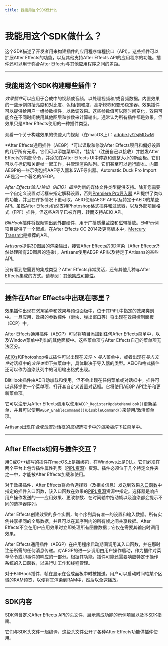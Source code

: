 ```yaml
---
title: 我能用这个SDK做什么
---
```

# 我能用这个SDK做什么？

这个SDK描述了开发者用来构建插件的应用程序编程接口（API）。这些插件可以扩展After Effects的功能，以及其他支持After Effects API的应用程序的功能。插件还可以用于弥合After Effects与其他应用程序之间的差距。

---

## 我能用这个SDK构建哪些插件？

*效果插件*可以应用于合成中的视频或音频，以处理视频和/或音频数据。内置效果的一些示例包括亮度和对比度、色相/饱和度、高斯模糊和变形稳定器。效果插件可以提供给用户一组参数控件，以微调效果。这些参数值可以随时间变化，效果可能会在不同时间使用其他图层和参数来计算输出。通常认为所有插件都是效果。但效果只是After Effects使用的一种插件类型。

观看一个关于构建效果的快速入门视频（在macOS上）：[adobe.ly/2sjMDwM](https://adobe.ly/2sjMDwM)

*After Effects通用插件（AEGP）*可以读取和修改After Effects项目和偏好设置的几乎所有元素。它们可以添加菜单项，“挂钩”（注册自己以接收）并触发After Effects的内部命令，并添加在After Effects UI中停靠和调整大小的新面板。它们可以与标记和关键帧一起工作，并管理渲染队列。它们甚至可以运行脚本。内置AEGP的一些示例包括AAF导入器和SWF导出器。Automatic Duck Pro Import AE是另一个著名的AEGP。

*After Effects输入/输出（AEIO）插件*为新的媒体文件类型提供支持。除非您需要一个自定义设置对话框来指定解释设置，否则[Premiere Pro导入器](../other-integration-possibilities#premiere-pro-importers) API提供了类似的功能，并且在许多情况下更可取。AEIO使用AEGP API以及特定于AEIO的某些API。虽然After Effects仍然支持Photoshop格式插件和过滤器，以及外部项目格式（FPF）插件，但这些API早已被弃用，转而支持AEIO API。

*BlitHook*插件将视频输出到外部硬件，用于广播质量监控和磁带播放。EMP示例项目提供了一个起点。在After Effects CC 2014及更高版本中，[Mercury Transmit](../other-integration-possibilities#mercury-transmit)是推荐的API。

*Artisans*提供3D图层的渲染输出，接管After Effects的3D渲染（After Effects仍然处理所有2D图层的渲染）。Artisans使用AEGP API以及特定于Artisans的某些API。

没有看到您需要的集成类型？After Effects非常灵活，还有其他几种与After Effects集成的方式。请参阅：[其他集成可能性](../other-integration-possibilities)。

---

## 插件在After Effects中出现在哪里？

效果插件出现在*效果*菜单和效果与预设面板中，位于其PiPL中指定的效果类别中。一旦应用，效果的参数控件（滑块、弹出窗口等）将出现在效果控制面板（ECP）中。

After Effects通用插件（AEGP）可以将项目添加到任何After Effects菜单中，以及Window菜单中列出的其他面板中。这些菜单项与After Effects自己的菜单项无法区分。

[AEIOs](../../aeios/aeios)和Photoshop格式插件可以出现在*文件 > 导入*菜单中，或者出现在*导入文件*对话框中的*文件类型*下拉菜单中，具体取决于导入器的类型。AEIO和格式插件还可以作为渲染队列中的可用输出格式出现。

BlitHook插件由AE自动加载和使用，但不会出现在任何菜单或对话框中。插件可以选择提供一个菜单项，打开其自定义设置对话框。它将使用AEGP API注册和更新菜单项。

它可以注册为After Effects调用以使用`AEGP_RegisterUpdateMenuHook()`更新菜单，并且可以使用`AEGP_EnableCommand()`/`DisableCommand()`来禁用/激活菜单项。

Artisans出现在*合成设置*对话框的*高级*选项卡中的*渲染插件*下拉菜单中。

---

## After Effects如何与插件交互？

用C或C++编写的插件在macOS上是捆绑包，在Windows上是DLL。它们必须在两个平台上包含插件属性列表（[PiPL资源](../pipl-resources)）资源。插件必须位于几个特定文件夹之一中，才能被After Effects加载和使用。

对于效果插件，After Effects将命令选择器（及相关信息）发送到效果[入口函数](../../effect-basics/entry-point)中指定的插件入口函数，该入口函数在效果的[PiPL资源](../pipl-resources)资源中指定。选择器是响应用户操作发送的——应用效果、更改参数、在时间轴中拖动帧以及渲染都会提示不同的选择器序列。

After Effects创建效果的多个实例，每个序列具有唯一的设置和输入数据。所有实例共享相同的全局数据，并且可以在其序列内的所有帧之间共享数据。After Effects不会在用户应用效果时立即处理所有图像数据；它仅在需要其输出时调用效果。

After Effects通用插件（AEGP）在应用程序启动期间调用其入口函数，并在那时注册所需的任何消息传递。对AEGP的进一步调用由用户操作启动，作为插件对菜单命令或UI事件的响应的一部分。根据其功能，插件可能还需要响应特定于操作系统的入口函数，以进行UI工作和线程管理。

对于BlitHook插件，帧在显示在合成面板中时被推送。用户可以启动时间轴某个区域的RAM预览，以便将其渲染到RAM中，然后以全速播放。

---

## SDK内容

SDK包含定义After Effects API的头文件、展示集成功能的示例项目以及本SDK指南。

它们与SDK头文件一起编译，这些头文件公开了各种After Effects功能供插件使用。
